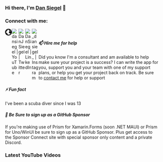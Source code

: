### Hi there, I'm [Dan Siegel][website] 👋

### Connect with me:

[<img align="left" alt="dansiegel.net" width="22px" src="https://raw.githubusercontent.com/iconic/open-iconic/master/svg/globe.svg" />][website]
[<img align="left" alt="dansiegel | YouTube" width="22px" src="https://cdn.jsdelivr.net/npm/simple-icons@v3/icons/youtube.svg" />][youtube]
[<img align="left" alt="DanJSiegel | Twitter" width="22px" src="https://cdn.jsdelivr.net/npm/simple-icons@v3/icons/twitter.svg" />][twitter]
[<img align="left" alt="DanSiegel | LinkedIn" width="22px" src="https://cdn.jsdelivr.net/npm/simple-icons@v3/icons/linkedin.svg" />][linkedin]
[<img align="left" alt="_dansiegel_ | Instagram" width="22px" src="https://cdn.jsdelivr.net/npm/simple-icons@v3/icons/instagram.svg" />][instagram]

<br />

##### 📫 Hire me for help

Did you know I'm a consultant and am available to help make sure your project is a success? I can write the app for you, support you and your team with one of my support plans, or help you get your project back on track. Be sure to [contact me](https://avantipoint.com/contact?utm_source=github&utm_method=profile-readme) for help or support

##### ⚡ Fun fact

I've been a scuba diver since I was 13

##### 🤔 Be Sure to sign up as a GitHub Sponsor

If you're making use of Prism for Xamarin.Forms (soon .NET MAUI) or Prism for Uno/WinUI be sure to sign up as a GitHub Sponsor. Plus get access to the Sponsor Connect site with special sponsor only content and a private Discord.

### Latest YouTube Videos

<!-- YOUTUBE:START -->
<!-- YOUTUBE:END -->

[website]: https://dansiegel.net
[twitter]: https://twitter.com/DanJSiegel
[youtube]: https://youtube.com/dansiegel
[instagram]: https://instagram.com/_dansiegel_
[linkedin]: https://linkedin.com/in/DanSiegel
[prismFormsPlaylist]: https://www.youtube.com/playlist?list=PLKVmlgXY1uPL3RQVaypbwJup-gjz_gWjT
[twitchArchivesPlaylist]: https://www.youtube.com/playlist?list=PLKVmlgXY1uPI9UrMzxoLFkGFsxY6wqbcl